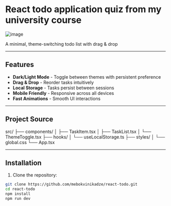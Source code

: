 # React todo application quiz from my university course

![image](https://github.com/user-attachments/assets/14d43a65-ce9e-49c2-98d5-8365f80a320b)



A minimal, theme-switching todo list with drag & drop

---

## Features
- **Dark/Light Mode** - Toggle between themes with persistent preference
- **Drag & Drop** - Reorder tasks intuitively
- **Local Storage** - Tasks persist between sessions
- **Mobile Friendly** - Responsive across all devices
- **Fast Animations** - Smooth UI interactions

---

## Project Source
src/
├── components/
│   ├── TaskItem.tsx
│   ├── TaskList.tsx
│   └── ThemeToggle.tsx
├── hooks/
│   └── useLocalStorage.ts
├── styles/
│   └── global.css
└── App.tsx

---

## Installation
1. Clone the repository:
```bash
git clone https://github.com/mebokvinikadze/react-todo.git
cd react-todo
npm install
npm run dev


